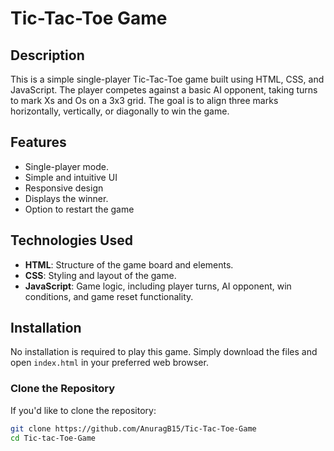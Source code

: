 # Tic-Tac-Toe Game

## Description

This is a simple single-player Tic-Tac-Toe game built using HTML, CSS, and JavaScript. The player competes against a basic AI opponent, taking turns to mark Xs and Os on a 3x3 grid. The goal is to align three marks horizontally, vertically, or diagonally to win the game.

## Features

- Single-player mode.
- Simple and intuitive UI
- Responsive design
- Displays the winner.
- Option to restart the game

## Technologies Used

- **HTML**: Structure of the game board and elements.
- **CSS**: Styling and layout of the game.
- **JavaScript**: Game logic, including player turns, AI opponent, win conditions, and game reset functionality.

## Installation

No installation is required to play this game. Simply download the files and open `index.html` in your preferred web browser.

### Clone the Repository

If you'd like to clone the repository:

```bash
git clone https://github.com/AnuragB15/Tic-Tac-Toe-Game
cd Tic-tac-Toe-Game
